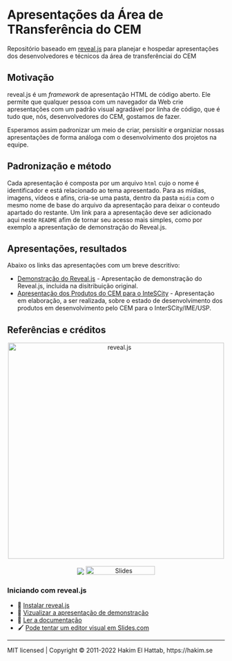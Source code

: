 # Apresentações da Área de TRansferência do CEM

Repositório baseado em [reveal.js](https://revealjs.com/) para planejar e hospedar apresentações dos desenvolvedores e técnicos da área de transferênciai do CEM

## Motivação

reveal.js é um _framework_ de apresentação HTML de código aberto. Ele permite que qualquer pessoa com um navegador da Web crie apresentações com um padrão visual agradável por linha de código, que é tudo que, nós, desenvolvedores do CEM, gostamos de fazer.

Esperamos assim padronizar um meio de criar, persisitir e organiziar nossas apresentações de forma análoga com o desenvolvimento dos projetos na equipe.

## Padronização e método

Cada apresentação é composta por um arquivo `html` cujo o nome é identificador e está relacionado ao tema apresentado. Para as mídias, imagens, vídeos e afins, cria-se uma pasta, dentro da pasta `midia` com o mesmo nome de base do arquivo da apresentação para deixar o conteudo apartado do restante. Um link para a apresentação deve ser adicionado aqui neste `README` afim de tornar seu acesso mais simples, como por exemplo a apresentação de demonstração do Reveal.js.

## Apresentações, resultados

Abaixo os links das apresentações com um breve descritivo:

* [Demonstração do Reveal.js](demo.html) - Apresentação de demonstração do Reveal.js, incluida na disitribuição original.
* [Apresentação dos Produtos do CEM para o InteSCity](apresentacao-cem-interscity.html) - Apresentação em elaboração, a ser realizada, sobre o estado de desenvolvimento dos produtos em desenvolvimento pelo CEM para o InterSCity/IME/USP.

## Referências e créditos

<p align="center">
  <a href="https://revealjs.com">
  <img src="https://hakim-static.s3.amazonaws.com/reveal-js/logo/v1/reveal-black-text-sticker.png" alt="reveal.js" width="500">
  </a>
  <br><br>
  <a href="https://github.com/hakimel/reveal.js/actions"><img src="https://github.com/hakimel/reveal.js/workflows/tests/badge.svg"></a>
  <a href="https://slides.com/"><img src="https://s3.amazonaws.com/static.slid.es/images/slides-github-banner-320x40.png?1" alt="Slides" width="160" height="20"></a>
</p>


### Iniciando com reveal.js
- 🚀 [Instalar reveal.js](https://revealjs.com/installation)
- 👀 [Vizualizar a apresentação de demonstração](https://revealjs.com/demo)
- 📖 [Ler a documentação](https://revealjs.com/markup/)
- 🖌 [Pode tentar um editor visual em Slides.com](https://slides.com/)

--- 
<div>
  MIT licensed | Copyright © 2011-2022 Hakim El Hattab, https://hakim.se
</div>

